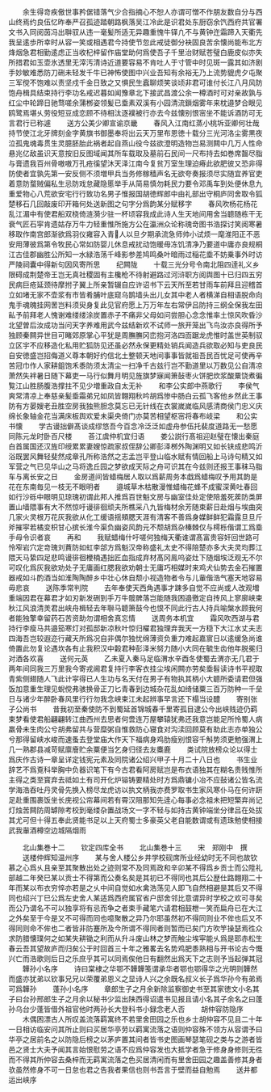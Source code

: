 <!-- { "loadSidebar": true } -->
　　余生得竒疾傲世事矜倨错落气少合指摘心不恕人亦谓可憎不作朋友数自分与西山终焉约良伍忆昨奉严召孤迹踏朝路枫落吴江冷此是识君处东厨窃余饩西府共官署文书入同阅茵冯出聨驭从违一毫髪所适无异趣重愧牛铎凢不与黄钟迕霜蹄入天衢先我呈逺歩所幸时从容一笑或相遇君今持使节忽此戒徒御分袂固良苦余懐尚能布北方烽烟急君相勤逺虑正当收杞梓留作庙堂助何爲使吾子千里治财赋苍璧白鹿皮似亦失所措君如玉壶氷透里无滓汚清诗近道要容易不肯吐人于寸管中时见斑一露其如济剧手妙敏难悉防刀硎未轻发千牛已神怖使图中兴业吾知有余裕无乃上流势貔虎夕屯聚三军傥不饱难以责坚戍千金日致之又惧民生蠧聊烦笑谈顷非君可谁付长江八月风防饱舟楫具结束持行李功名戒迟暮如闻豫章北下接武昌渡公余一樽酒时可对亲故孰与红尘中轮蹄日驰骛嗟余蒲桞姿领髪已埀素双溪有小园清流鎻烟雾年来枕邉梦合眼见鸥鹭焉堪乆劳役短豆成恋顾不待相汰逐襆被行亦去今兹懐别恨宻坐不能诉酒防可无言君行已称遽
　　送方公美少卿宣谕京畿
　　春风入江南红蒸小桃坼亚卿何壮哉持节使江北牙牌刻金字黄旗书御墨奉将出云天万里布恩徳十载分三光河洛尘雾黒夜泣孤鬼魂毒贯生灵臆胚胎此祸者起自燕山役今兹欲澄明造物岂易测闗中几万人性命悬兆亿敌虽识天意按旧反图域闻其所车载取及墓前石民间一尺布持去如巻席齧尽脂与膏遗我百州骨嗷嗷万孔疮徯望沐天泽江南今复贫万室生理迫瘠此欲肥彼又恐非得防使者宜孰先第一安反侧不须増甲兵当务修稼穑声名无欲夸奏报须尽实随宜养官吏着意防蝥贼偏私生忌防戏怠藏隐慝举手从简易慎勿耗民力要令邓禹车到处便休息九重爱物心八荒欲安宅行行致功名男子惟报国胡徳辉郎中由礼部出守桐庐同舍取令狐楚移石几回敲废印开箱何处送新图之句字分爲韵某分赋移字
　　春风吹杨花杨花乱江湄中有使君船双桡倚涟漪少驻一杯顷容我成此诗人生天地间用舍当聼随栋干无衰气匠石寜肯遗姑存万牛力轻重惟所施方公在瀛洲众论称瑰竒图书浩探讨笑阅寒暑移取作南宫郎渐欲爲羽仪雍容入青人以旦夕期承流急师帅小试烦一麾淮阳正不恶安用薄彼爲第令牧民心常如防婴儿休息戒扰动饱暖毋冻饥清净乃要道中庸亦良规桐江古佳郡幽胜公所知一水緑浩荡千峰影参差鸠鸣桑叶暗雨过稲花埀不妨乗事外时访严陵祠囊中得新句因风寄所思
　　纪闗陇
　　十载三光分号令南北阻四逹礼义乡限碍成荆楚帝王岂无真社稷固有主欃枪不待射避路过河浒职方阅舆图十已归四五穷民病巨疮延颈待摩拊子翼上所亲暂辍自应许诏书下云天所至若甘雨车前拜且迎稽首立如堵无家不壶浆有市皆肴脯叶底窥乌鹊墙头出儿女其中老人者横涕自相语脱命向鬼手魂魄挂网罟岂料须臾身复此见官府愿上万万年左右常伊吕防持三纲全保我左田畆予前拜老人愧谢难缕缕涂炭置赤子不痛非父母如问尝胆心念念惟率土惊风吹昏沙北望曽后汝成功当问天字养难用武今兹结新欢不试师一旅开笼出飞鸟汝亦良得所予独顾秦闗异世目可睹郊原掌心平犹是周膴膴冈峦抱河洛四靣踞龙虎惟时盖世英制驭立区宇不应移造化私用贮狐防见还虽必然永保更精处销兵闻造兵欲取必知与吏良民自安徳盛岂招侮道义尊本朝好约信北土整顿天地间事事皆就祖吾民百忧足可使再辛苦冠巾作人家耕鉏饱禾黍防须太清尘一扫净千古兹行岂不勤道里以万数见公自清凉萧然失袢暑日随下幕吏一马行似舞月明见旌旗梦寐闻箫鼔枣火饼肥炊浆酸粟饶煮徧覧江山胜肠腹浩撑拄不见少増重政自太无补
　　和李公实郎中燕歌行
　　李侯气爽常清凉上奉慈亲髪埀霜弟兄如凤皆翺翔秋吟胡爲惨中肠白云孤飞客他乡然此王事防有方晏嫂老丑胜空房我独熊胆念莫忘已无针线在衣裳嵗嵗临风感清商侯门忠义庆绵长象轴金花当满床板舆欢爱未渠央倚门亦莫苦相望枢宻将春布岐梁
　　和公实书懐
　　学古谩拙僻髙谈成缪悠吾今百念冷泛泛如虚舟参伍托裴度道路无一愁愿同陈元龙时卧百尺楼
　　荅江虞仲机宜归语
　　娄公説行髙祖迎赵璧在懐出秦庭白首属国还汉旌印绶累累妻嫂惊疏家叔侄辞公卿彭泽桞外陶渊明又如长铗成悲鸣沂浴既罢风舞轻斐然成章孔所称浩然之志孟岂平登山临水赋有情回船上马诗句精又如军营之气已见华山之马将逸丘园之梦欲成天际之舟可识其在今兹则还报王事秣马脂车与离长安之日
　　金房道间皆蜡梅居人取以爲薪周务本戱爲蜡梅叹予用其韵是花在东南毎见一枝无不眼明者
　　邉城草木枯散漫惟蜡梅花蜂不成蜜深黄吐春回如行沙砾中眼明见琼瑰初谓此邦人推爲百世魁文房与幽室佳处定使陪羞死蒺防类屏置山墙隈事有大不然惊吁谩徘徊顽夫所樵采八九皆梅材余芳随束薪日赴烟与埃曲突几家火灵根万花灰我欲从化工缓语揺頬腮天涯有清客不善爲身媒鲜鲜犯霜露旦旦斤斧摧寜若橘变枳甘心摈长淮今渠负幽姿风韵元不颓胡爲杂榛棘仅与樗栎偕谓工爲埀手毋令识者哀
　　再和
　　我赋蜡梅什吁嗟何独梅天衢谁谓髙富贵容奸回世路可怜窄岩穴定竒瑰刘蕡防如虹李郃方爲魁汉帝称盛礼太史不得陪楚亦多大夫灵均葬江隈天马絷四足悲鸣谩徘徊楩楠遇拙匠血指成弃材髙冈鳯呜姿灶下随烟埃泛观无不尔可叹化爲灰我欲劝处子无庸画红腮我欲劝朝士无庸巧相媒时来鸡犬仙势去金石摧置器戒如斗酌酒当如淮陶陶醉乡中壮心休自颓小视造物者令与儿軰偕浩气塞天地容易毋悲哀
　　送陈季常判院
　　去年奉使天西角遇事才踈多自觉不应尚或人改观増重端因君在幕君才如刃新发硎到手万牛髋髀落岂能随我困邉徼定自抟风上寥廓峡束秋江风浪清羙君出峡舟楫轻去年聨马聼箫鼓今也恨不同此行古人持兵喻槃水顾我何者能独擎幸留药石苦资助勿谓相舍真忘情
　　送周务本机宜
　　霜风吹西湖与君持行李瘦马共邉笳寒灯对孤邸新凉秋叶惊归櫂君独理弃我天一方穏下大江水丈夫志四海吾岂较遐迩行藏天所爲况自非偶尔独忧绵薄资负重力难起嘉賔日以逺缓急尚谁倚置此勿复论遇坎各有止我积汉中糓君种彭泽米努力随小大同在毓生齿他年脱冕归对酒各欢喜
　　送何元英
　　乙未夏入秦马足临渭水辛酉冬使蜀去渭亦无几君于两年间同我三万里我今寄戎阃君复持行李客衣挂尘埃闲闗亦劳矣埀髫读诗书平视取青紫侧翅随人飞此计寜得已人生功与名天付在男子有物执其柄小大聼所委请君但强饭加意重生理见蜺傥弗骇换骨正刀匕青春到边城杂花乱如绮储粟三百万防种一千垒日与诸少年醉卧春风里行行勿我念峡束江未起辨事早言还下榻当设醴
　　寄别张子公尚书
　　昔我初至秦使防不到蜀延首锦城春千里寄孤目逮公今出峡贱迹仍羁束梦看使君船翩翩转江曲西州去思者何啻连万屋攀辕犹弗还我意岂能足所怜蜀人病羸骨未生肉公兮胡弗留共与营糜粥自惟救防心寝食对沟渎回顾莫有助此志亦单独公兮那得留峡水峻而速蚤去登堂庙大作天下福病身鸡肋瘦别恨容千斛势须更勉强渭上几一熟郡县减苛赋廪廥贮余粟便当乞身归径去友麋鹿
　　类试院放榜众论以得士爲庆作古诗一章呈详定钱宪元素及同院诸公绍兴甲子十月二十八日也
　　书生业辞艺不爲覔科举胸中负器识笔下有今古君看阿房赋岂是布衣语独其在糊名贵贱惟所主得之类至寳弃去祗如土有司开化炉镕铸要精处时方爲鼎镛小冶不应鼔诸公皆名流学海浩吞吐丹灵骨先换入榜尽龙虎访以执文柄我亦费罗取书生家风寒仆马在何许趼足赴重围裹饭坐长庑视公帘幕间若有霄汉阻那知先逹心每事必念祖未把短檠弃尚记灯烛苦闗防周罅隙考校到毫缕杂置战场文一字不轻与如持古黄钟端坐分律吕在处拔其尤可但十得五奉此贤能书足以上天府蜀士多豪英父老自能数谓或有遗珠勉使相接武我軰酒樽空边城隔烟雨

　　北山集巻十二
　　钦定四库全书
　　北山集巻十三
　　宋　郑刚中　撰
　　送楼仲辉知温州序
　　某与舍人楼公乡井学校砚席所业经幼时无不同也故钦慕之心爲乆且亲至其聚散出处之迹则常不及同焉政和辛卯某不得爲乡贡士而公陞礼部越二年癸巳某以贡士不得第而公奏名矣是其初已不得同也其后公歴仕路翺翔二十年而某以布衣穷悴亦若是之乆中间自觉如水禽浩荡见人即飞自然相避是其后又不得同也绍兴丁巳公爲左史舍人某适爲西府属官省户邸舍邻比意谓异时学校之欢可寻矣而公乃谓名不可以独享将有忌而争之者束手藏笔六请君相鼓枻一笑而扁舟已在大江之外矣至于今是又不可得而同也噫聚散之异乃尔耶虽然初不得同则业不侔也后又不得同则命不侔也二者皆非防蹇所及今所谓不得同者则暂而已矣门方吹竽操瑟焉徃众求防腊懐璞何之如某失耕锄之利而从升斗废山林之梦而触尘埃寜能乆爲是耶赤松生春云吾其望故庐而归矣公于时回首三十年之雅畧去名势鸡肥黍熟相与开书论古今慨兴亡而浩歌则后日之乐庶乎其可以同焉俟他日有翻然出爲天下之志则予当起弹其冠
　　韡孙小名序
　　诗曰棠棣之华鄂不韡韡笺谓承华者鄂也鄂得华之光明则韡然而盛亦犹弟以钦事兄兄以荣覆弟恩义之显诗人兴之余既名叔义长子爲华孙今有弟焉可爲韡孙
　　蓬孙小名序
　　章郎生子之月余新除监察御史书至其家徳文小名其子曰台孙邢郎生子之月余以秘书少监出陕西得诏遣书见报且请小名其子余名之曰蓬孙乌台少蓬皆借外祖官他时两孙长大登科书小録念老人否
　　胡仲容防隐序
　　木偶困漂古人所叹盖流落羁寓终不若里舍田园之乐也乡士胡仲容不见且二十年一日相访临安问其所止则曰买居华亭劳以羁寓流落之语则仲容殊不领方从容谓予曰华亭之居前名之以防隐后榜之以茅庐置其间者皆书史图画琴瑟笔砚之类与之游者皆邑之贤士大夫予闻其言始恨慰劳之语不应爲仲容发也大抵学者急于修身身修则无徃而不得其所仲容去桑梓而无羁寓流落之色买居清闲而有里舍田园之趣盖善修其身者欤虽然修身不可一日怠也君之告我者果信也则书吾言于壁而益自勉焉
　　送井都运出峡序
